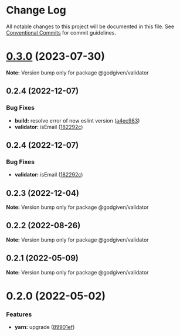 # Change Log

All notable changes to this project will be documented in this file.
See [Conventional Commits](https://conventionalcommits.org) for commit guidelines.

# [0.3.0](https://github.com/godgiven-project/typeServerLib/compare/v0.2.4...v0.3.0) (2023-07-30)

**Note:** Version bump only for package @godgiven/validator






## 0.2.4 (2022-12-07)


### Bug Fixes

* **build:** resolve error of new eslint version ([a4ec983](https://github.com/godgiven-project/typeServerLib/commit/a4ec983a2720c6caca5777f1a26ddb2a38771d6f))
* **validator:** isEmail ([182292c](https://github.com/godgiven-project/typeServerLib/commit/182292c768395ff668ca10f668ebdc6a47897f3d))





## 0.2.4 (2022-12-07)


### Bug Fixes

* **validator:** isEmail ([182292c](https://github.com/godgiven-project/typeServerLib/commit/182292c768395ff668ca10f668ebdc6a47897f3d))






## 0.2.3 (2022-12-04)

**Note:** Version bump only for package @godgiven/validator






## 0.2.2 (2022-08-26)

**Note:** Version bump only for package @godgiven/validator






## 0.2.1 (2022-05-09)

**Note:** Version bump only for package @godgiven/validator





# 0.2.0 (2022-05-02)


### Features

* **yarn:** upgrade ([89901ef](https://github.com/godgiven-project/typeServerLib/commit/89901efe18fb73d05f28224c9bf54e428eab0625))
